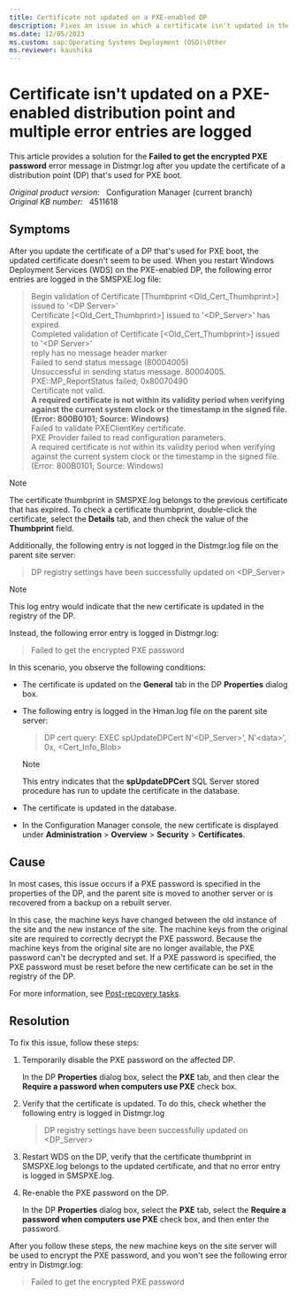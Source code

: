 ```yaml
---
title: Certificate not updated on a PXE-enabled DP
description: Fixes an issue in which a certificate isn't updated in the registry of a PXE-enabled distribution point if a PXE password is specified.
ms.date: 12/05/2023
ms.custom: sap:Operating Systems Deployment (OSD)\Other
ms.reviewer: kaushika
---
```

# Certificate isn't updated on a PXE-enabled distribution point and multiple error entries are logged

This article provides a solution for the **Failed to get the encrypted PXE password** error message in Distmgr.log after you update the certificate of a distribution point (DP) that's used for PXE boot.

_Original product version:_ &nbsp; Configuration Manager (current branch)  
_Original KB number:_ &nbsp; 4511618

## Symptoms

After you update the certificate of a DP that's used for PXE boot, the updated certificate doesn't seem to be used. When you restart Windows Deployment Services (WDS) on the PXE-enabled DP, the following error entries are logged in the SMSPXE.log file:

> Begin validation of Certificate [Thumbprint <Old_Cert_Thumbprint>] issued to '\<DP Server>'  
> Certificate [<Old_Cert_Thumbprint>] issued to '<DP_Server>' has expired.  
> Completed validation of Certificate [<Old_Cert_Thumbprint>] issued to '\<DP Server>'  
> reply has no message header marker  
> Failed to send status message (80004005)  
> Unsuccessful in sending status message. 80004005.  
> PXE::MP_ReportStatus failed; 0x80070490  
> Certificate not valid.  
> **A required certificate is not within its validity period when verifying against the current system clock or the timestamp in the signed file. (Error: 800B0101; Source: Windows)**  
> Failed to validate PXEClientKey certificate.  
> PXE Provider failed to read configuration parameters.  
> A required certificate is not within its validity period when verifying against the current system clock or the timestamp in the signed file. (Error: 800B0101; Source: Windows)

> [!NOTE]
> The certificate thumbprint in SMSPXE.log belongs to the previous certificate that has expired. To check a certificate thumbprint, double-click the certificate, select the **Details** tab, and then check the value of the **Thumbprint** field.

Additionally, the following entry is not logged in the Distmgr.log file on the parent site server:

> DP registry settings have been successfully updated on \<DP_Server>

> [!NOTE]
> This log entry would indicate that the new certificate is updated in the registry of the DP.

Instead, the following error entry is logged in Distmgr.log:

> Failed to get the encrypted PXE password

In this scenario, you observe the following conditions:

- The certificate is updated on the **General** tab in the DP **Properties** dialog box.
- The following entry is logged in the Hman.log file on the parent site server:
    > DP cert query: EXEC spUpdateDPCert N'<DP_Server>', N'\<data>', 0x, <Cert_Info_Blob>

    > [!NOTE]
    > This entry indicates that the **spUpdateDPCert** SQL Server stored procedure has run to update the certificate in the database.

- The certificate is updated in the database.
- In the Configuration Manager console, the new certificate is displayed under **Administration** > **Overview** > **Security** > **Certificates**.

## Cause

In most cases, this issue occurs if a PXE password is specified in the properties of the DP, and the parent site is moved to another server or is recovered from a backup on a rebuilt server.

In this case, the machine keys have changed between the old instance of the site and the new instance of the site. The machine keys from the original site are required to correctly decrypt the PXE password. Because the machine keys from the original site are no longer available, the PXE password can't be decrypted and set. If a PXE password is specified, the PXE password must be reset before the new certificate can be set in the registry of the DP.

For more information, see [Post-recovery tasks](/mem/configmgr/core/servers/manage/recover-sites#post-recovery-tasks).

## Resolution

To fix this issue, follow these steps:

1. Temporarily disable the PXE password on the affected DP.

    In the DP **Properties** dialog box, select the **PXE** tab, and then clear the **Require a password when computers use PXE** check box.

2. Verify that the certificate is updated. To do this, check whether the following entry is logged in Distmgr.log

    > DP registry settings have been successfully updated on <DP_Server>

3. Restart WDS on the DP, verify that the certificate thumbprint in SMSPXE.log belongs to the updated certificate, and that no error entry is logged in SMSPXE.log.

4. Re-enable the PXE password on the DP.

    In the DP **Properties** dialog box, select the **PXE** tab, select the **Require a password when computers use PXE** check box, and then enter the password.

After you follow these steps, the new machine keys on the site server will be used to encrypt the PXE password, and you won't see the following error entry in Distmgr.log:

> Failed to get the encrypted PXE password
